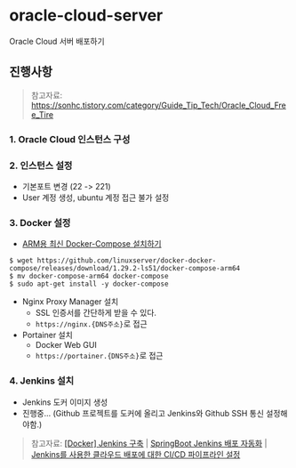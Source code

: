 # oracle-cloud-server
Oracle Cloud 서버 배포하기

## 진행사항
> 참고자료: https://sonhc.tistory.com/category/Guide_Tip_Tech/Oracle_Cloud_Free_Tire

### 1. Oracle Cloud 인스턴스 구성

### 2. 인스턴스 설정
- 기본포트 변경 (22 -> 221)
- User 계정 생성, ubuntu 계정 접근 불가 설정
### 3. Docker 설정
- [ARM용 최신 Docker-Compose 설치하기](https://blog.dalso.org/article/arm%EC%9A%A9-%EC%B5%9C%EC%8B%A0-docker-compose-%EC%84%A4%EC%B9%98%ED%95%98%EA%B8%B0)
```
$ wget https://github.com/linuxserver/docker-docker-compose/releases/download/1.29.2-ls51/docker-compose-arm64
$ mv docker-compose-arm64 docker-compose
$ sudo apt-get install -y docker-compose
```
- Nginx Proxy Manager 설치
  - SSL 인증서를 간단하게 받을 수 있다.
  - `https://nginx.{DNS주소}`로 접근
- Portainer 설치
  - Docker Web GUI
  - `https://portainer.{DNS주소}`로 접근
### 4. Jenkins 설치
- Jenkins 도커 이미지 생성
- 진행중... (Github 프로젝트를 도커에 올리고 Jenkins와 Github SSH 통신 설정해야함.)
> 참고자료: 
> [[Docker] Jenkins 구축](https://dev-play.tistory.com/entry/Docker-Jenkins-%EA%B5%AC%EC%B6%95) | 
[SpringBoot Jenkins 배포 자동화](https://heekng.tistory.com/139) | 
[Jenkins를 사용한 클라우드 배포에 대한 CI/CD 파이프라인 설정](https://docs.oracle.com/ko/solutions/cicd-pipeline/index.html#GUID-D5231DA5-98CB-4690-B15F-656181B0080C)
